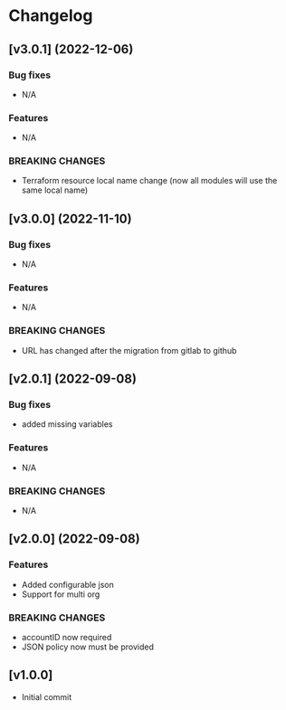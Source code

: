 # Changelog

## [v3.0.1] (2022-12-06)

### Bug fixes

- N/A

### Features

- N/A

### BREAKING CHANGES

- Terraform resource local name change (now all modules will use the same local name)

## [v3.0.0] (2022-11-10)

### Bug fixes

- N/A

### Features

- N/A

### BREAKING CHANGES

- URL has changed after the migration from gitlab to github

## [v2.0.1] (2022-09-08)

### Bug fixes

- added missing variables

### Features

- N/A

### BREAKING CHANGES

- N/A

## [v2.0.0] (2022-09-08)

### Features

- Added configurable json
- Support for multi org

### BREAKING CHANGES

- accountID now required
- JSON policy now must be provided

## [v1.0.0]

- Initial commit
